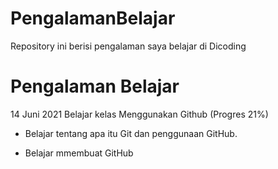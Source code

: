 # PengalamanBelajar
Repository ini berisi pengalaman saya belajar di Dicoding

# Pengalaman Belajar
14 Juni 2021
Belajar kelas Menggunakan Github (Progres 21%)

* Belajar tentang apa itu Git dan penggunaan GitHub.

* Belajar mmembuat GitHub 

